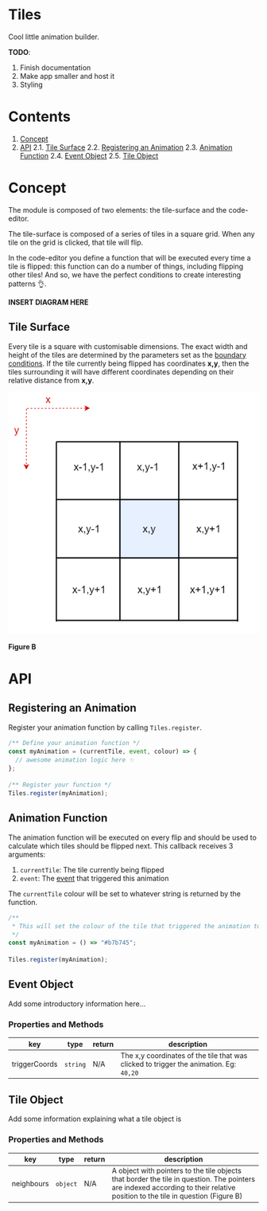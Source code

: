 # Tiles

Cool little animation builder.

**TODO**:

1.  Finish documentation
2.  Make app smaller and host it
3.  Styling

# Contents

1.  [Concept](#concept)
2.  [API](#api)
    2.1. [Tile Surface](#tile-surface)
    2.2. [Registering an Animation](#registering-an-animation)
    2.3. [Animation Function](#animation-function)
    2.4. [Event Object](#event-object)
    2.5. [Tile Object](#tile-object)

# Concept

The module is composed of two elements: the tile-surface and the code-editor.

The tile-surface is composed of a series of tiles in a square grid. When any tile on the grid is clicked, that tile will flip.

In the code-editor you define a function that will be executed every time a tile is flipped: this function can do a number of things, including flipping other tiles! And so, we have the perfect conditions to create interesting patterns 👌.

**INSERT DIAGRAM HERE**

## Tile Surface

Every tile is a square with customisable dimensions. The exact width and height of the tiles are determined by the parameters set as the [boundary conditions](#boundary-conditions). If the tile currently being flipped has coordinates **x,y**, then the tiles surrounding it will have different coordinates depending on their relative distance from **x,y**.

![Center tile is the tile currently being flipped. Tiles surrounding it have different coordinates depending on their relative position](./grid-coords.PNG)

**Figure B**

# API

## Registering an Animation

Register your animation function by calling `Tiles.register`.

```javascript
/** Define your animation function */
const myAnimation = (currentTile, event, colour) => {
  // awesome animation logic here ✨
};

/** Register your function */
Tiles.register(myAnimation);
```

## Animation Function

The animation function will be executed on every flip and should be used to calculate which tiles should be flipped next. This callback receives 3 arguments:

1.  `currentTile`: The tile currently being flipped
2.  `event`: The [event](#event-object) that triggered this animation

The `currentTile` colour will be set to whatever string is returned by the function.

```javascript
/**
 * This will set the colour of the tile that triggered the animation to "#b7b745"
 */
const myAnimation = () => "#b7b745";

Tiles.register(myAnimation);
```

## Event Object

Add some introductory information here...

### Properties and Methods

| key           | type     | return | description                                                                            |
| ------------- | -------- | ------ | -------------------------------------------------------------------------------------- |
| triggerCoords | `string` | N/A    | The x,y coordinates of the tile that was clicked to trigger the animation. Eg: `40,20` |

## Tile Object

Add some information explaining what a tile object is

### Properties and Methods

| key        | type     | return | description                                                                                                                                                                   |
| ---------- | -------- | ------ | ----------------------------------------------------------------------------------------------------------------------------------------------------------------------------- |
| neighbours | `object` | N/A    | A object with pointers to the tile objects that border the tile in question. The pointers are indexed according to their relative position to the tile in question (Figure B) |
